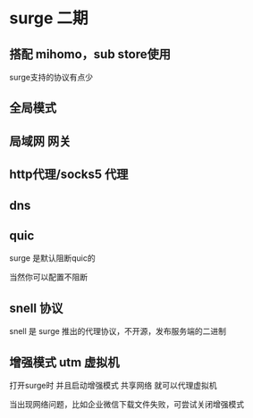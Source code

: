 #  surge 二期

## 搭配 mihomo，sub store使用

surge支持的协议有点少

## 全局模式

## 局域网 网关

## http代理/socks5 代理

## dns

## quic

surge 是默认阻断quic的

当然你可以配置不阻断

## snell 协议

snell 是 surge 推出的代理协议，不开源，发布服务端的二进制

## 增强模式 utm 虚拟机

打开surge时 并且启动增强模式 共享网络 就可以代理虚拟机

当出现网络问题，比如企业微信下载文件失败，可尝试关闭增强模式
